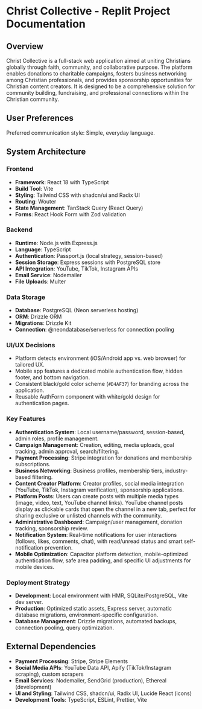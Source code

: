 # Christ Collective - Replit Project Documentation

## Overview
Christ Collective is a full-stack web application aimed at uniting Christians globally through faith, community, and collaborative purpose. The platform enables donations to charitable campaigns, fosters business networking among Christian professionals, and provides sponsorship opportunities for Christian content creators. It is designed to be a comprehensive solution for community building, fundraising, and professional connections within the Christian community.

## User Preferences
Preferred communication style: Simple, everyday language.

## System Architecture
### Frontend
-   **Framework**: React 18 with TypeScript
-   **Build Tool**: Vite
-   **Styling**: Tailwind CSS with shadcn/ui and Radix UI
-   **Routing**: Wouter
-   **State Management**: TanStack Query (React Query)
-   **Forms**: React Hook Form with Zod validation

### Backend
-   **Runtime**: Node.js with Express.js
-   **Language**: TypeScript
-   **Authentication**: Passport.js (local strategy, session-based)
-   **Session Storage**: Express sessions with PostgreSQL store
-   **API Integration**: YouTube, TikTok, Instagram APIs
-   **Email Service**: Nodemailer
-   **File Uploads**: Multer

### Data Storage
-   **Database**: PostgreSQL (Neon serverless hosting)
-   **ORM**: Drizzle ORM
-   **Migrations**: Drizzle Kit
-   **Connection**: @neondatabase/serverless for connection pooling

### UI/UX Decisions
-   Platform detects environment (iOS/Android app vs. web browser) for tailored UX.
-   Mobile app features a dedicated mobile authentication flow, hidden footer, and bottom navigation.
-   Consistent black/gold color scheme (`#D4AF37`) for branding across the application.
-   Reusable AuthForm component with white/gold design for authentication pages.

### Key Features
-   **Authentication System**: Local username/password, session-based, admin roles, profile management.
-   **Campaign Management**: Creation, editing, media uploads, goal tracking, admin approval, search/filtering.
-   **Payment Processing**: Stripe integration for donations and membership subscriptions.
-   **Business Networking**: Business profiles, membership tiers, industry-based filtering.
-   **Content Creator Platform**: Creator profiles, social media integration (YouTube, TikTok, Instagram verification), sponsorship applications.
-   **Platform Posts**: Users can create posts with multiple media types (image, video, text, YouTube channel links). YouTube channel posts display as clickable cards that open the channel in a new tab, perfect for sharing exclusive or unlisted channels with the community.
-   **Administrative Dashboard**: Campaign/user management, donation tracking, sponsorship review.
-   **Notification System**: Real-time notifications for user interactions (follows, likes, comments, chat), with read/unread status and smart self-notification prevention.
-   **Mobile Optimization**: Capacitor platform detection, mobile-optimized authentication flow, safe area padding, and specific UI adjustments for mobile devices.

### Deployment Strategy
-   **Development**: Local environment with HMR, SQLite/PostgreSQL, Vite dev server.
-   **Production**: Optimized static assets, Express server, automatic database migrations, environment-specific configuration.
-   **Database Management**: Drizzle migrations, automated backups, connection pooling, query optimization.

## External Dependencies
-   **Payment Processing**: Stripe, Stripe Elements
-   **Social Media APIs**: YouTube Data API, Apify (TikTok/Instagram scraping), custom scrapers
-   **Email Services**: Nodemailer, SendGrid (production), Ethereal (development)
-   **UI and Styling**: Tailwind CSS, shadcn/ui, Radix UI, Lucide React (icons)
-   **Development Tools**: TypeScript, ESLint, Prettier, Vite